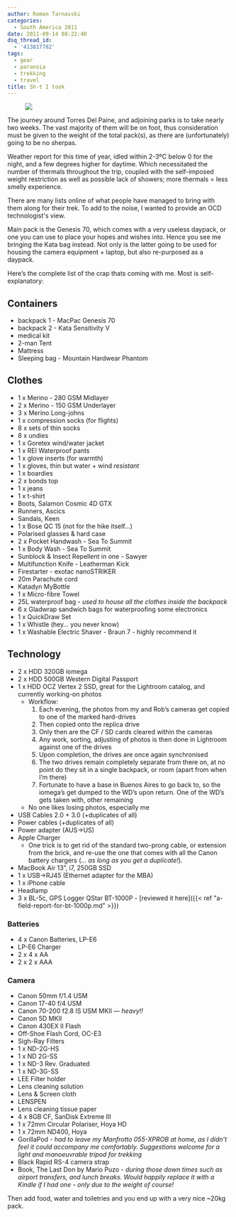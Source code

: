 ```yaml
---
author: Roman Tarnavski
categories:
  - South America 2011
date: 2011-09-14 08:22:40
dsq_thread_id:
  - '413817782'
tags:
  - gear
  - paranoia
  - trekking
  - travel
title: Sh-t I took
---
```


<figure>
  <img src="/images/2011/09/DSCN0369.jpg">
</figure>

The journey around Torres Del Paine, and adjoining parks is to take nearly two weeks. The vast majority of them will be on foot, thus consideration must be given to the weight of the total pack(s), as there are (unfortunately) going to be no sherpas.

Weather report for this time of year, idled within 2-3ºC below 0 for the night, and a few degrees higher for daytime. Which necessitated the number of thermals throughout the trip, coupled with the self-imposed weight restriction as well as possible lack of showers; more thermals = less smelly experience.

There are many lists online of what people have managed to bring with them along for their trek. To add to the noise, I wanted to provide an OCD technologist's view.

Main pack is the Genesis 70, which comes with a very useless daypack, or one you can use to place your hopes and wishes into. Hence you see me bringing the Kata bag instead. Not only is the latter going to be used for housing the camera equipment + laptop, but also re-purposed as a daypack.

Here’s the complete list of the crap thats coming with me. Most is self-explanatory:

## Containers

  * backpack 1 - MacPac Genesis 70
  * backpack 2 - Kata Sensitivity V
  * medical kit
  * 2-man Tent
  * Mattress
  * Sleeping bag - Mountain Hardwear Phantom

## Clothes

  * 1 x Merino - 280 GSM Midlayer
  * 2 x Merino - 150 GSM Underlayer
  * 3 x Merino Long-johns
  * 1 x compression socks (for flights)
  * 8 x sets of thin socks
  * 8 x undies
  * 1 x Goretex wind/water jacket
  * 1 x REI Waterproof pants
  * 1 x glove inserts (for warmth)
  * 1 x gloves, thin but water + wind _resistant_
  * 1 x boardies
  * 2 x bonds top
  * 1 x jeans
  * 1 x t-shirt
  * Boots, Salamon Cosmic 4D GTX
  * Runners, Ascics
  * Sandals, Keen
  * 1 x Bose QC 15 (not for the hike itself…)
  * Polarised glasses & hard case
  * 2 x Pocket Handwash - Sea To Summit
  * 1 x Body Wash - Sea To Summit
  * Sunblock & Insect Repellent in one - Sawyer
  * Multifunction Knife - Leatherman Kick
  * Firestarter - exotac nanoSTRIKER
  * 20m Parachute cord
  * Katadyn MyBottle
  * 1 x Micro-fibre Towel
  * 25L waterproof bag - _used to house all the clothes inside the backpack_
  * 6 x Gladwrap sandwich bags for waterproofing some electronics
  * 1 x QuickDraw Set
  * 1 x Whistle (hey… you never know)
  * 1 x Washable Electric Shaver - Braun 7 - highly recommend it

## Technology
  * 2 x HDD 320GB iomega
  * 2 x HDD 500GB Western Digital Passport
  * 1 x HDD OCZ Vertex 2 SSD, great for the Lightroom catalog, and currently working-on photos 
      * Workflow: 
          1. Each evening, the photos from my and Rob’s cameras get copied to one of the marked hard-drives
          2. Then copied onto the replica drive
          3. Only then are the CF / SD cards cleared within the cameras
          4. Any work, sorting, adjusting of photos is then done in Lightroom against one of the drives
          5. Upon completion, the drives are once again synchronised
          6. The two drives remain completely separate from there on, at no point do they sit in a single backpack, or room (apart from when I’m there)
          7. Fortunate to have a base in Buenos Aires to go back to, so the iomega’s get dumped to the WD’s upon return. One of the WD’s gets taken with, other remaining
      * No one likes losing photos, especially me
  * USB Cables 2.0 + 3.0 (+duplicates of all)
  * Power cables (+duplicates of all)
  * Power adapter (AUS->US)
  * Apple Charger 
      * One trick is to get rid of the standard two-prong cable, or extension from the brick, and re-use the one that comes with all the Canon battery chargers (_… as long as you get a duplicate!_).
  * MacBook Air 13”, i7, 250GB SSD
  * 1 x USB->RJ45 (Ethernet adapter for the MBA)
  * 1 x iPhone cable
  * Headlamp
  * 3 x BL-5c, GPS Logger QStar BT-1000P - [reviewed it here]({{< ref "a-field-report-for-bt-1000p.md" >}})
  
### Batteries
  * 4 x Canon Batteries, LP-E6
  * LP-E6 Charger
  * 2 x 4 x AA
  * 2 x 2 x AAA

### Camera
  * Canon 50mm f/1.4 USM
  * Canon 17-40 f/4 USM
  * Canon 70-200 f2.8 IS USM MKII &#8212; _heavy!!_
  * Canon 5D MKII
  * Canon 430EX II Flash
  * Off-Shoe Flash Cord, OC-E3
  * Sigh-Ray Filters
  * 1 x ND-2G-HS
  * 1 x ND 2G-SS
  * 1 x ND-3 Rev. Graduated
  * 1 x ND-3G-SS
  * LEE Filter holder
  * Lens cleaning solution
  * Lens & Screen cloth
  * LENSPEN
  * Lens cleaning tissue paper
  * 4 x 8GB CF, SanDisk Extreme III
  * 1 x 72mm Circular Polariser, Hoya HD
  * 1 x 72mm ND400, Hoya
  * GorillaPod - _had to leave my Manfrotto 055-XPROB at home, as I didn’t feel it could accompany me comfortably. Suggestions welcome for a light and manoeuvrable tripod for trekking_
  * Black Rapid RS-4 camera strap
  * Book, The Last Don by Mario Puzo - _during those down times such as airport transfers, and lunch breaks. Would happily replace it with a Kindle if I had one - only due to the weight of course!_

Then add food, water and toiletries and you end up with a very nice ~20kg pack.